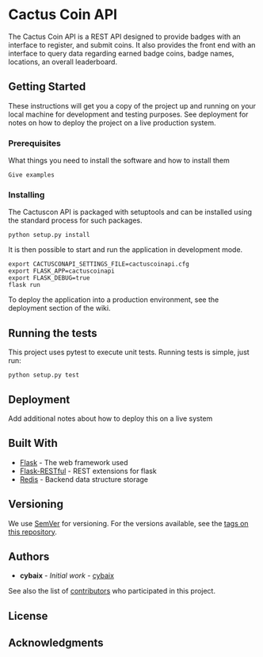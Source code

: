 # Cactus Coin API
The Cactus Coin API is a REST API designed to provide badges with an interface to register, and submit coins. It also provides the front end with an interface to query data regarding earned badge coins, badge names, locations, an overall leaderboard.


## Getting Started

These instructions will get you a copy of the project up and running on your local machine for development and testing purposes. See deployment for notes on how to deploy the project on a live production system.

### Prerequisites

What things you need to install the software and how to install them

```
Give examples
```

### Installing

The Cactuscon API is packaged with setuptools and can be installed using the standard process for such packages.
```
python setup.py install
```

It is then possible to start and run the application in development mode.

```
export CACTUSCONAPI_SETTINGS_FILE=cactuscoinapi.cfg
export FLASK_APP=cactuscoinapi
export FLASK_DEBUG=true
flask run
```

To deploy the application into a production environment, see the deployment section of the wiki.

## Running the tests

This project uses pytest to execute unit tests.  Running tests is simple, just run:

```
python setup.py test
```

## Deployment

Add additional notes about how to deploy this on a live system

## Built With

* [Flask](http://flask.pocoo.org/) - The web framework used
* [Flask-RESTful](https://flask-restful.readthedocs.io/) - REST extensions for flask
* [Redis](https://redislabs.com/lp/python-redis/) - Backend data structure storage

## Versioning

We use [SemVer](http://semver.org/) for versioning. For the versions available, see the [tags on this repository](https://github.com/erikwilson/CactusCon7). 

## Authors

* **cybaix** - *Initial work* - [cybaix](https://github.com/cybaix)

See also the list of [contributors](https://github.com/your/project/contributors) who participated in this project.

## License


## Acknowledgments


